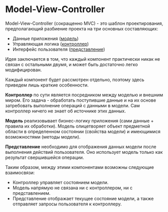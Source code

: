 # Model-View-Controller

Model-View-Controller (сокращенно MVC) - это шаблон проектирования, предполагающий разбиение проекта на три основных
 составляющих:

 * Данные приложения ([модель](intro/mvc/model))
 * Управляющая логика ([контроллер](intro/mvc/controller))
 * Интерфейс пользователя ([представление](intro/mvc/view))

Идея заключается в том, что каждый компонент практически никак не связан с остальными двумя, и может быть достаточно легко
 модифицирован.

Каждый компонент будет рассмотрен отдельно, поэтому здесь приведем лишь краткие особенности.

**Контроллер** по сути является посредником между моделью и внешним миром. Его задача - обработать поступившие данные и на
 их основе затребовать выполнение операций с данными в модели. Сам контроллер ничего не знает об источнике этих данных.

**Модель** реализовывает бизнес-логику приложения (сами данные + правила их обработки). Модель олицетворяет объект
 предметной области в определенном состоянии (свойства модели) и имеющимися возможностями (методы модели).

**Представление** необходимо для отображения данных модели после выполнения действий пользователя. Оно использует модель
 только как результат свершившейся операции.

Таким образом, между этими компонентами возможны следующие взаимосвязи:

 * Контроллер управляет состоянием модели.
 * Модель напрямую не связана ни с контроллером, ни с представлением.
 * Представление отображает текущее состояние модели, а также отправляет запросы пользователя к контроллеру.


